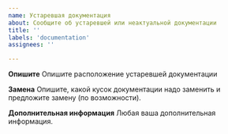 ```yaml
---
name: Устаревшая документация
about: Сообщите об устаревшей или неактуальной документации
title: ''
labels: 'documentation'
assignees: ''

---
```


**Опишите**
Опишите расположение устаревшей документации

**Замена**
Опишите, какой кусок документации надо заменить и предложите замену (по возможности).

**Дополнительная информация**
Любая ваша дополнительная информация.
